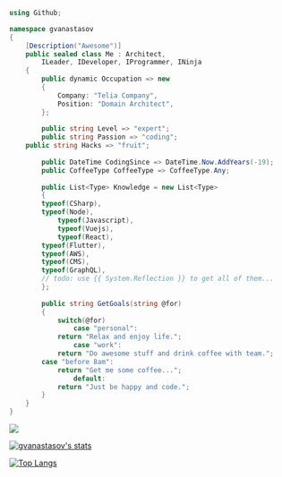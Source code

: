 ```cs
using Github;

namespace gvanastasov 
{
    [Description("Awesome")]
    public sealed class Me : Architect, 
    	ILeader, IDeveloper, IProgrammer, INinja
    {
        public dynamic Occupation => new
        {
            Company: "Telia Company",
            Position: "Domain Architect",
        };
        
        public string Level => "expert";
        public string Passion => "coding";
	public string Hacks => "fruit";
        
        public DateTime CodingSince => DateTime.Now.AddYears(-19);
        public CoffeeType CoffeeType => CoffeeType.Any;
        
        public List<Type> Knowledge = new List<Type>
        {
	    typeof(CSharp),
	    typeof(Node),
            typeof(Javascript),
            typeof(Vuejs),
            typeof(React),
	    typeof(Flutter),
	    typeof(AWS),
	    typeof(CMS),
	    typeof(GraphQL),
	    // todo: use {{ System.Reflection }} to get all of them...
        };
        
        public string GetGoals(string @for)
        {
            switch(@for)
                case "personal": 
		    return "Relax and enjoy life.";
                case "work": 
		    return "Do awesome stuff and drink coffee with team.";
		case "before 8am":
		    return "Get me some coffee...";
                default: 
		    return "Just be happy and code.";
        }
    }
}
```
<a href="https://github.com/gvanastasov">
  <img align="center" src="https://github-readme-stats.vercel.app/api?username=gvanastasov&theme=darcula&count_private=true&show_icons=true&rank_icon=github" />
</a>

[![gvanastasov's stats](https://github-readme-stats.vercel.app/api?username=gvanastasov&theme=darcula&count_private=true&show_icons=true&rank_icon=github)](https://github.com/anuraghazra/github-readme-stats)

[![Top Langs](https://github-readme-stats.vercel.app/api/top-langs/?username=gvanastasov&size_weight=0.5&count_weight=0.5&langs_count=8&layout=donut-vertical&theme=darcula)](https://github.com/anuraghazra/github-readme-stats)
